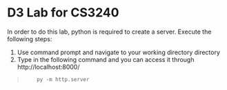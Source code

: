# D3 Lab for CS3240

In order to do this lab, python is required to create a server. Execute the following steps:

1. Use command prompt and navigate to your working directory directory
2. Type in the following command and you can access it through http://localhost:8000/

>         py -m http.server
